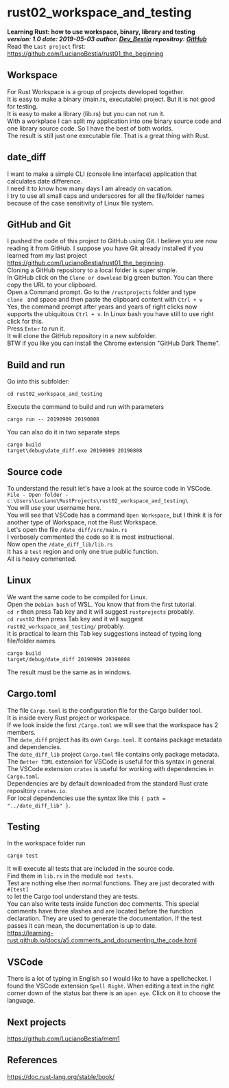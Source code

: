 # rust02_workspace_and_testing
**Learning Rust: how to use workspace, binary, library and testing**  
***version: 1.0  date: 2019-05-03 author: [Dev_Bestia](https://bestia.dev) repositroy: [GitHub](https://github.com/LucianoBestia/rust02_workspace_and_testing)***  
Read the `Last project` first: https://github.com/LucianoBestia/rust01_the_beginning  

## Workspace
For Rust Workspace is a group of projects developed together.  
It is easy to make a binary (main.rs, executable) project. But it is not good for testing.  
It is easy to make a library (lib.rs) but you can not run it.  
With a workplace I can split my application into one binary source code and one library source code. So I have the best of both worlds.  
The result is still just one executable file. That is a great thing with Rust.  
## date_diff
I want to make a simple CLI (console line interface) application that calculates date difference.  
I need it to know how many days I am already on vacation.  
I try to use all small caps and underscores for all the file/folder names because of the case sensitivity of Linux file system.  
## GitHub and Git
I pushed the code of this project to GitHub using Git. I believe you are now reading it from GitHub. I suppose you have Git already installed if you learned from my last project https://github.com/LucianoBestia/rust01_the_beginning.  
Cloning a GitHub repository to a local folder is super simple.  
In GitHub click on the `Clone or download` big green button. You can there copy the URL to your clipboard.  
Open a Command prompt. Go to the `/rustprojects` folder and type  
`clone ` and space and then paste the clipboard content with `Ctrl + v`  
Yes, the command prompt after years and years of right clicks now supports the ubiquitous `Ctrl + v`. In Linux bash you have still to use right click for this.  
Press `Enter` to run it.  
It will clone the GitHub repository in a new subfolder.  
BTW if you like you can install the Chrome extension "GitHub Dark Theme".  
## Build and run
Go into this subfolder:  
```
cd rust02_workspace_and_testing
```  
Execute the command to build and run with parameters  
```
cargo run -- 20190909 20190808
```  
You can also do it in two separate steps  
```
cargo build
target\debug\date_diff.exe 20190909 20190808
```  
## Source code
To understand the result let's have a look at the source code in VSCode.  
`File - Open folder - c:\Users\Luciano\RustProjects\rust02_workspace_and_testing\`  
You will use your username here.  
You will see that VSCode has a command `Open Workspace`, but I think it is for another type of Workspace, not the Rust Workspace.  
Let's open the file `/date_diff/src/main.rs`  
I verbosely commented the code so it is most instructional.  
Now open the `/date_diff_lib/lib.rs`  
It has a `test` region and only one true public function.  
All is heavy commented.  
  
## Linux
We want the same code to be compiled for Linux.  
Open the `Debian bash` of WSL. You know that from the first tutorial.  
`cd r` then press Tab key and it will suggest `rustprojects` probably.  
`cd rust02` then press Tab key and it will suggest `rust02_workspace_and_testing/` probably.  
It is practical to learn this Tab key suggestions instead of typing long file/folder names.  
```
cargo build  
target/debug/date_diff 20190909 20190808
```  
The result must be the same as in windows.  
  
## Cargo.toml
The file `Cargo.toml` is the configuration file for the Cargo builder tool.  
It is inside every Rust project or workspace.  
If we look inside the first `/Cargo.toml` we will see that the workspace has 2 members.  
The `date_diff` project has its own `Cargo.toml`. It contains package metadata and dependencies.  
The `date_diff_lib` project `Cargo.toml` file contains only package metadata.  
The `Better TOML` extension for VSCode is useful for this syntax in general.  
The VSCode extension `crates` is useful for working with dependencies in `Cargo.toml`.  
Dependencies are by default downloaded from the standard Rust crate repository `crates.io`.  
For local dependencies use the syntax like this `{ path = "../date_diff_lib" }`.  
## Testing
In the workspace folder run  
```
cargo test
```  
It will execute all tests that are included in the source code.  
Find them in `lib.rs` in the module `mod tests`.  
Test are nothing else then normal functions. They are just decorated with  
`#[test]`  
to let the Cargo tool understand they are tests.  
You can also write tests inside function doc comments. This special comments have three slashes and are located before the function declaration. They are used to generate the documentation. If the test passes it can mean, the documentation is up to date.  
https://learning-rust.github.io/docs/a5.comments_and_documenting_the_code.html  
## VSCode
There is a lot of typing in English so I would like to have a spellchecker. I found the VSCode extension `Spell Right`. When editing a text in the right corner down of the status bar there is an `open eye`. Click on it to choose the language.  
## Next projects
https://github.com/LucianoBestia/mem1  
  
## References
https://doc.rust-lang.org/stable/book/  
